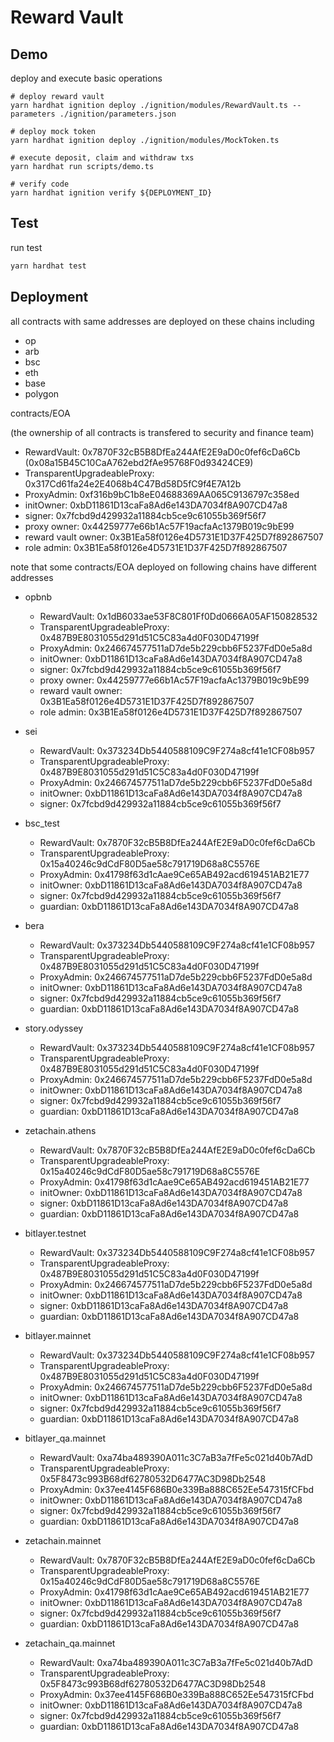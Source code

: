 # Reward Vault

## Demo

deploy and execute basic operations

```shell
# deploy reward vault
yarn hardhat ignition deploy ./ignition/modules/RewardVault.ts --parameters ./ignition/parameters.json

# deploy mock token
yarn hardhat ignition deploy ./ignition/modules/MockToken.ts

# execute deposit, claim and withdraw txs
yarn hardhat run scripts/demo.ts

# verify code
yarn hardhat ignition verify ${DEPLOYMENT_ID}
```

## Test

run test

```bash
yarn hardhat test
```

## Deployment

all contracts with same addresses are deployed on these chains including

- op
- arb
- bsc
- eth
- base
- polygon

contracts/EOA

(the ownership of all contracts is transfered to security and finance team)

- RewardVault: 0x7870F32cB5B8DfEa244AfE2E9aD0c0fef6cDa6Cb (0x08a15B45C10CaA762ebd2fAe95768F0d93424CE9)
- TransparentUpgradeableProxy: 0x317Cd61fa24e2E4068b4C47Bd58D5fC9f4E7A12b
- ProxyAdmin: 0xf316b9bC1b8eE04688369AA065C9136797c358ed
- initOwner: 0xbD11861D13caFa8Ad6e143DA7034f8A907CD47a8
- signer: 0x7fcbd9d429932a11884cb5ce9c61055b369f56f7
- proxy owner: 0x44259777e66b1Ac57F19acfaAc1379B019c9bE99
- reward vault owner: 0x3B1Ea58f0126e4D5731E1D37F425D7f892867507
- role admin: 0x3B1Ea58f0126e4D5731E1D37F425D7f892867507

note that some contracts/EOA deployed on following chains have different addresses

- opbnb

  - RewardVault: 0x1dB6033ae53F8C801Ff0Dd0666A05AF150828532
  - TransparentUpgradeableProxy: 0x487B9E8031055d291d51C5C83a4d0F030D47199f
  - ProxyAdmin: 0x246674577511aD7de5b229cbb6F5237FdD0e5a8d
  - initOwner: 0xbD11861D13caFa8Ad6e143DA7034f8A907CD47a8
  - signer: 0x7fcbd9d429932a11884cb5ce9c61055b369f56f7
  - proxy owner: 0x44259777e66b1Ac57F19acfaAc1379B019c9bE99
  - reward vault owner: 0x3B1Ea58f0126e4D5731E1D37F425D7f892867507
  - role admin: 0x3B1Ea58f0126e4D5731E1D37F425D7f892867507

- sei

  - RewardVault: 0x373234Db5440588109C9F274a8cf41e1CF08b957
  - TransparentUpgradeableProxy: 0x487B9E8031055d291d51C5C83a4d0F030D47199f
  - ProxyAdmin: 0x246674577511aD7de5b229cbb6F5237FdD0e5a8d
  - initOwner: 0xbD11861D13caFa8Ad6e143DA7034f8A907CD47a8
  - signer: 0x7fcbd9d429932a11884cb5ce9c61055b369f56f7

- bsc_test

  - RewardVault: 0x7870F32cB5B8DfEa244AfE2E9aD0c0fef6cDa6Cb
  - TransparentUpgradeableProxy: 0x15a40246c9dCdF80D5ae58c791719D68a8C5576E
  - ProxyAdmin: 0x41798f63d1cAae9Ce65AB492acd619451AB21E77
  - initOwner: 0xbD11861D13caFa8Ad6e143DA7034f8A907CD47a8
  - signer: 0x7fcbd9d429932a11884cb5ce9c61055b369f56f7
  - guardian: 0xbD11861D13caFa8Ad6e143DA7034f8A907CD47a8

- bera

  - RewardVault: 0x373234Db5440588109C9F274a8cf41e1CF08b957
  - TransparentUpgradeableProxy: 0x487B9E8031055d291d51C5C83a4d0F030D47199f
  - ProxyAdmin: 0x246674577511aD7de5b229cbb6F5237FdD0e5a8d
  - initOwner: 0xbD11861D13caFa8Ad6e143DA7034f8A907CD47a8
  - signer: 0x7fcbd9d429932a11884cb5ce9c61055b369f56f7
  - guardian: 0xbD11861D13caFa8Ad6e143DA7034f8A907CD47a8

- story.odyssey

  - RewardVault: 0x373234Db5440588109C9F274a8cf41e1CF08b957
  - TransparentUpgradeableProxy: 0x487B9E8031055d291d51C5C83a4d0F030D47199f
  - ProxyAdmin: 0x246674577511aD7de5b229cbb6F5237FdD0e5a8d
  - initOwner: 0xbD11861D13caFa8Ad6e143DA7034f8A907CD47a8
  - signer: 0x7fcbd9d429932a11884cb5ce9c61055b369f56f7
  - guardian: 0xbD11861D13caFa8Ad6e143DA7034f8A907CD47a8

- zetachain.athens

  - RewardVault: 0x7870F32cB5B8DfEa244AfE2E9aD0c0fef6cDa6Cb
  - TransparentUpgradeableProxy: 0x15a40246c9dCdF80D5ae58c791719D68a8C5576E
  - ProxyAdmin: 0x41798f63d1cAae9Ce65AB492acd619451AB21E77
  - initOwner: 0xbD11861D13caFa8Ad6e143DA7034f8A907CD47a8
  - signer: 0xbD11861D13caFa8Ad6e143DA7034f8A907CD47a8
  - guardian: 0xbD11861D13caFa8Ad6e143DA7034f8A907CD47a8

- bitlayer.testnet

  - RewardVault: 0x373234Db5440588109C9F274a8cf41e1CF08b957
  - TransparentUpgradeableProxy: 0x487B9E8031055d291d51C5C83a4d0F030D47199f
  - ProxyAdmin: 0x246674577511aD7de5b229cbb6F5237FdD0e5a8d
  - initOwner: 0xbD11861D13caFa8Ad6e143DA7034f8A907CD47a8
  - signer: 0xbD11861D13caFa8Ad6e143DA7034f8A907CD47a8
  - guardian: 0xbD11861D13caFa8Ad6e143DA7034f8A907CD47a8

- bitlayer.mainnet

  - RewardVault: 0x373234Db5440588109C9F274a8cf41e1CF08b957
  - TransparentUpgradeableProxy: 0x487B9E8031055d291d51C5C83a4d0F030D47199f
  - ProxyAdmin: 0x246674577511aD7de5b229cbb6F5237FdD0e5a8d
  - initOwner: 0xbD11861D13caFa8Ad6e143DA7034f8A907CD47a8
  - signer: 0x7fcbd9d429932a11884cb5ce9c61055b369f56f7
  - guardian: 0xbD11861D13caFa8Ad6e143DA7034f8A907CD47a8

- bitlayer_qa.mainnet

  - RewardVault: 0xa74ba489390A011c3C7aB3a7fFe5c021d40b7AdD
  - TransparentUpgradeableProxy: 0x5F8473c993B68df62780532D6477AC3D98Db2548
  - ProxyAdmin: 0x37ee4145F686B0e339Ba888C652Ee547315fCFbd
  - initOwner: 0xbD11861D13caFa8Ad6e143DA7034f8A907CD47a8
  - signer: 0x7fcbd9d429932a11884cb5ce9c61055b369f56f7
  - guardian: 0xbD11861D13caFa8Ad6e143DA7034f8A907CD47a8

- zetachain.mainnet

  - RewardVault: 0x7870F32cB5B8DfEa244AfE2E9aD0c0fef6cDa6Cb
  - TransparentUpgradeableProxy: 0x15a40246c9dCdF80D5ae58c791719D68a8C5576E
  - ProxyAdmin: 0x41798f63d1cAae9Ce65AB492acd619451AB21E77
  - initOwner: 0xbD11861D13caFa8Ad6e143DA7034f8A907CD47a8
  - signer: 0x7fcbd9d429932a11884cb5ce9c61055b369f56f7
  - guardian: 0xbD11861D13caFa8Ad6e143DA7034f8A907CD47a8

- zetachain_qa.mainnet

  - RewardVault: 0xa74ba489390A011c3C7aB3a7fFe5c021d40b7AdD
  - TransparentUpgradeableProxy: 0x5F8473c993B68df62780532D6477AC3D98Db2548
  - ProxyAdmin: 0x37ee4145F686B0e339Ba888C652Ee547315fCFbd
  - initOwner: 0xbD11861D13caFa8Ad6e143DA7034f8A907CD47a8
  - signer: 0x7fcbd9d429932a11884cb5ce9c61055b369f56f7
  - guardian: 0xbD11861D13caFa8Ad6e143DA7034f8A907CD47a8
